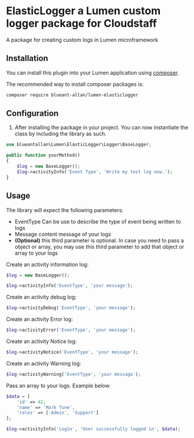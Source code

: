 # ElasticLogger a Lumen custom logger package for Cloudstaff

A package for creating custom logs in Lumen microframework

## Installation

You can install this plugin into your Lumen application using [composer](https://getcomposer.org).

The recommended way to install composer packages is:

```sh
composer require blueant-allan/lumen-elasticlogger
```

## Configuration

1. After installing the package in your project. You can now instantiate the class 
by including the library as such.

```php
use blueantallan\Lumen\ElasticLogger\Logger\BaseLogger;

public function yourMethod()
{    
    $log = new BaseLogger();
    $log->activityInfo('Event Type', 'Write my test log now.');
}
```

## Usage

The library will expect the following parameters:

* EventType Can be use to describe the type of event being written to logs
* Message content message of your logs
* **(Optional)** this third parameter is optional. In case you need to pass a 
object or array, you may use this third parameter to add that object or array 
to your logs


Create an activity information log:

```php
$log = new BaseLogger();
```


```php
$log->activityInfo('EventType', 'your message');
```

Create an activity debug log:

```php
$log->activityDebug('EventType', 'your message');
```

Create an activity Error log:

```php
$log->activityError('EventType', 'your message');
```

Create an activity Notice log:

```php
$log->activityNotice('EventType', 'your message');
```

Create an activity Warning log:

```php
$log->activityWarning('EventType', 'your message');
```

Pass an array to your logs. Example below:

```php
$data = [
    'id' => 42,
    'name' => 'Mark Tune',
    'roles' => ['Admin', 'Support']
];

$log->activityInfo('Login', 'User successfully logged in', $data);
```